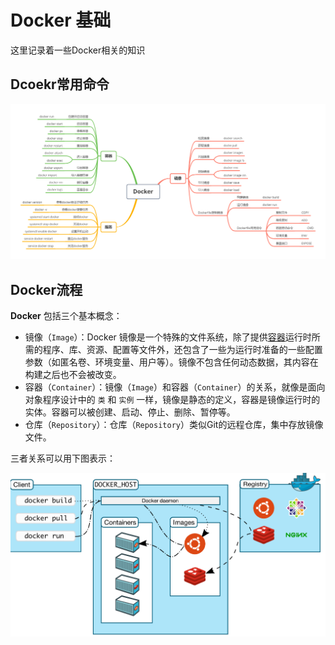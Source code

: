 # Docker 基础

这里记录着一些Docker相关的知识

## Dcoekr常用命令

![](dockercmdmindmap.png)



## Docker流程

**Docker** 包括三个基本概念：

-  镜像（`Image`）：Docker 镜像是一个特殊的文件系统，除了提供[容器](https://cloud.tencent.com/product/tke?from_column=20065&from=20065)运行时所需的程序、库、资源、配置等文件外，还包含了一些为运行时准备的一些配置参数（如匿名卷、环境变量、用户等）。镜像不包含任何动态数据，其内容在构建之后也不会被改变。 
-  容器（`Container`）：镜像（`Image`）和容器（`Container`）的关系，就像是面向对象程序设计中的 `类` 和 `实例` 一样，镜像是静态的定义，容器是镜像运行时的实体。容器可以被创建、启动、停止、删除、暂停等。 
-  仓库（`Repository`）：仓库（`Repository`）类似Git的远程仓库，集中存放镜像文件。 

三者关系可以用下图表示：



![](dockersys.png)